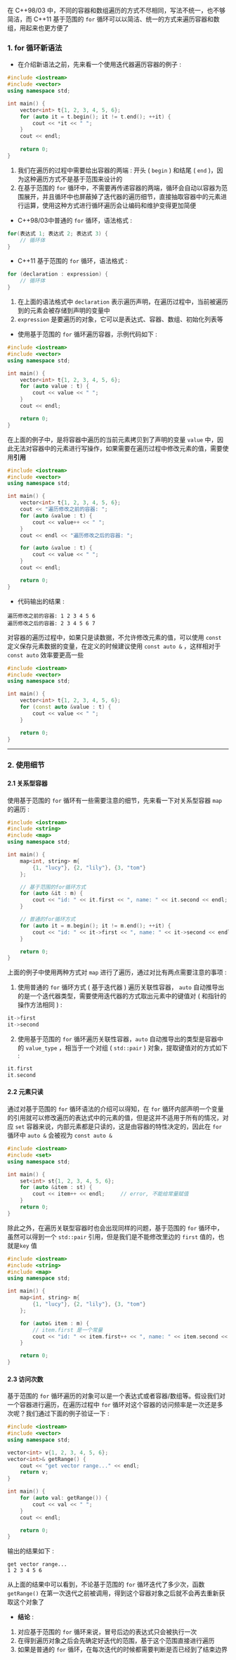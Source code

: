 
在 C++98/03 中，不同的容器和数组遍历的方式不尽相同，写法不统一，也不够简洁，而 C++11 基于范围的 `for` 循环可以以简洁、统一的方式来遍历容器和数组，用起来也更方便了

### 1. for 循环新语法

- 在介绍新语法之前，先来看一个使用迭代器遍历容器的例子 :
```cpp
#include <iostream>
#include <vector>
using namespace std;

int main() {
    vector<int> t{1, 2, 3, 4, 5, 6};
    for (auto it = t.begin(); it != t.end(); ++it) {
        cout << *it << " ";
    }
    cout << endl;
    
    return 0;
}
```

1. 我们在遍历的过程中需要给出容器的两端 : 开头 ( `begin` ) 和结尾 ( `end` )，因为这种遍历方式不是基于范围来设计的
2. 在基于范围的 `for` 循环中，不需要再传递容器的两端，循环会自动以容器为范围展开，并且循环中也屏蔽掉了迭代器的遍历细节，直接抽取容器中的元素进行运算，使用这种方式进行循环遍历会让编码和维护变得更加简便

- C++98/03中普通的 `for` 循环，语法格式 :
```cpp
for(表达式 1; 表达式 2; 表达式 3) {
    // 循环体
}
```

- C++11 基于范围的 `for` 循环，语法格式 :
```cpp
for (declaration : expression) {
    // 循环体
}
```

1. 在上面的语法格式中 `declaration` 表示遍历声明，在遍历过程中，当前被遍历到的元素会被存储到声明的变量中
2. `expression` 是要遍历的对象，它可以是表达式、容器、数组、初始化列表等

- 使用基于范围的 `for` 循环遍历容器，示例代码如下 :
```cpp
#include <iostream>
#include <vector>
using namespace std;

int main() {
    vector<int> t{1, 2, 3, 4, 5, 6};
    for (auto value : t) {
        cout << value << " ";
    }
    cout << endl;

    return 0;
}
```

在上面的例子中，是将容器中遍历的当前元素拷贝到了声明的变量 `value` 中，因此无法对容器中的元素进行写操作，如果需要在遍历过程中修改元素的值，需要使用**引用**
```cpp
#include <iostream>
#include <vector>
using namespace std;

int main() {
    vector<int> t{1, 2, 3, 4, 5, 6};
    cout << "遍历修改之前的容器: ";
    for (auto &value : t) {
        cout << value++ << " ";
    }
    cout << endl << "遍历修改之后的容器: ";

    for (auto &value : t) {
        cout << value << " ";
    }
    cout << endl;

    return 0;
}
```

- 代码输出的结果 :
```
遍历修改之前的容器: 1 2 3 4 5 6
遍历修改之后的容器: 2 3 4 5 6 7
```
对容器的遍历过程中，如果只是读数据，不允许修改元素的值，可以使用 `const` 定义保存元素数据的变量，在定义的时候建议使用 `const auto &` ，这样相对于 `const auto` 效率要更高一些

```cpp
#include <iostream>
#include <vector>
using namespace std;

int main() {
    vector<int> t{1, 2, 3, 4, 5, 6};
    for (const auto &value : t) {
        cout << value << " ";
    }

    return 0;
}
```


---

### 2. 使用细节

#### 2.1 关系型容器

使用基于范围的 `for` 循环有一些需要注意的细节，先来看一下对关系型容器 `map` 的遍历 :
```cpp
#include <iostream>
#include <string>
#include <map>
using namespace std;

int main() {
    map<int, string> m{
        {1, "lucy"}, {2, "lily"}, {3, "tom"}
    };

    // 基于范围的for循环方式
    for (auto &it : m) {
        cout << "id: " << it.first << ", name: " << it.second << endl;
    }

    // 普通的for循环方式
    for (auto it = m.begin(); it != m.end(); ++it) {
        cout << "id: " << it->first << ", name: " << it->second << endl;
    }

    return 0;
}
```

上面的例子中使用两种方式对 `map` 进行了遍历，通过对比有两点需要注意的事项 :

1. 使用普通的 `for` 循环方式 ( 基于迭代器 ) 遍历关联性容器， `auto` 自动推导出的是一个迭代器类型，需要使用迭代器的方式取出元素中的键值对 ( 和指针的操作方法相同 ) :
```cpp
it->first
it->second
```
2. 使用基于范围的 `for` 循环遍历关联性容器，`auto` 自动推导出的类型是容器中的 `value_type` ，相当于一个对组 ( `std::pair` ) 对象，提取键值对的方式如下 :
```cpp
it.first
it.second
```

#### 2.2 元素只读

通过对基于范围的 `for` 循环语法的介绍可以得知，在 `for` 循环内部声明一个变量的引用就可以修改遍历的表达式中的元素的值，但是这并不适用于所有的情况，对应 `set` 容器来说，内部元素都是只读的，这是由容器的特性决定的，因此在 `for` 循环中 `auto &` 会被视为 `const auto &` 
```cpp
#include <iostream>
#include <set>
using namespace std;

int main() {
    set<int> st{1, 2, 3, 4, 5, 6};
    for (auto &item : st) {
        cout << item++ << endl;		// error, 不能给常量赋值
    }
    return 0;
}
```
除此之外，在遍历关联型容器时也会出现同样的问题，基于范围的 `for` 循环中，虽然可以得到一个 `std::pair` 引用，但是我们是不能修改里边的 `first` 值的，也就是`key` 值

```cpp
#include <iostream>
#include <string>
#include <map>
using namespace std;

int main() {
    map<int, string> m{
        {1, "lucy"}, {2, "lily"}, {3, "tom"}
    };

    for (auto& item : m) {
        // item.first 是一个常量
        cout << "id: " << item.first++ << ", name: " << item.second << endl;  // error
    }

    return 0;
}
```

#### 2.3 访问次数

基于范围的 `for` 循环遍历的对象可以是一个表达式或者容器/数组等。假设我们对一个容器进行遍历，在遍历过程中 `for` 循环对这个容器的访问频率是一次还是多次呢？我们通过下面的例子验证一下 :
```cpp
#include <iostream>
#include <vector>
using namespace std;

vector<int> v{1, 2, 3, 4, 5, 6};
vector<int>& getRange() {
    cout << "get vector range..." << endl;
    return v;
}

int main() {
    for (auto val: getRange()) {
        cout << val << " ";
    }
    cout << endl;

    return 0;
}
```

输出的结果如下 :
```
get vector range...
1 2 3 4 5 6
```
从上面的结果中可以看到，不论基于范围的 `for` 循环迭代了多少次，函数`getRange()` 在第一次迭代之前被调用，得到这个容器对象之后就不会再去重新获取这个对象了

- **结论** :
1. 对应基于范围的 `for` 循环来说，冒号后边的表达式只会被执行一次
2. 在得到遍历对象之后会先确定好迭代的范围，基于这个范围直接进行遍历
3. 如果是普通的 `for` 循环，在每次迭代的时候都需要判断是否已经到了结束边界
